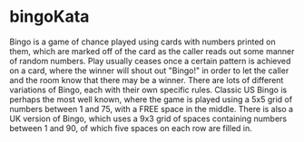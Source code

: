 # bingoKata
Bingo is a game of chance played using cards with numbers printed on them, which are marked off of the card as the caller reads out some manner of random numbers. Play usually ceases once a certain pattern is achieved on a card, where the winner will shout out "Bingo!" in order to let the caller and the room know that there may be a winner. There are lots of different variations of Bingo, each with their own specific rules. Classic US Bingo is perhaps the most well known, where the game is played using a 5x5 grid of numbers between 1 and 75, with a FREE space in the middle. There is also a UK version of Bingo, which uses a 9x3 grid of spaces containing numbers between 1 and 90, of which five spaces on each row are filled in.
